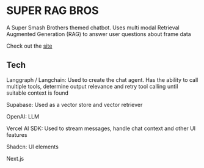 # SUPER RAG BROS

A Super Smash Brothers themed chatbot. Uses multi modal Retrieval Augmented Generation (RAG) to answer user questions about frame data

Check out the [site](https://js-melee-rag.vercel.app/)

## Tech

Langgraph / Langchain: Used to create the chat agent. Has the ability to call multiple tools, determine output relevance and retry tool calling until suitable context is found

Supabase: Used as a vector store and vector retriever

OpenAI: LLM

Vercel AI SDK: Used to stream messages, handle chat context and other UI features

Shadcn: UI elements

Next.js
